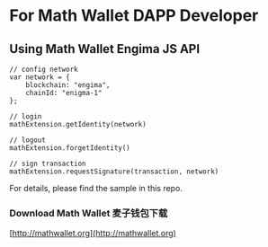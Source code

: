 # For Math Wallet DAPP Developer

## Using Math Wallet Engima JS API


```
// config network
var network = {
    blockchain: "engima",
    chainId: "enigma-1"
};

// login
mathExtension.getIdentity(network)

// logout
mathExtension.forgetIdentity()

// sign transaction
mathExtension.requestSignature(transaction, network)
```

For details, please find the sample in this repo.

### Download Math Wallet 麦子钱包下载

[http://mathwallet.org](http://mathwallet.org)

